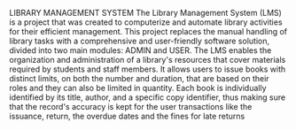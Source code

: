 LIBRARY MANAGEMENT SYSTEM
The Library Management System (LMS) is a project that was created to 
computerize and automate library activities for their efficient management. 
This project replaces the manual handling of library tasks with a 
comprehensive and user-friendly software solution, divided into two main 
modules: ADMIN and USER.
The LMS enables the organization and administration of a library's resources 
that cover materials required by students and staff members. It allows users to 
issue books with distinct limits, on both the number and duration, that are 
based on their roles and they can also be limited in quantity. Each book is 
individually identified by its title, author, and a specific copy identifier, thus 
making sure that the record's accuracy is kept for the user transactions like the 
issuance, return, the overdue dates and the fines for late returns
